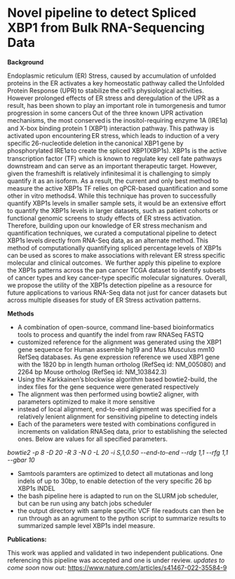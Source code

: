 # Novel pipeline to detect Spliced XBP1 from Bulk RNA-Sequencing Data

**Background**

Endoplasmic reticulum (ER) Stress, caused by accumulation of unfolded proteins in the ER activates a key homeostatic pathway called the Unfolded Protein Response (UPR) to stabilize the cell’s physiological activities. However prolonged effects of ER stress and deregulation of the UPR as a result, has been shown to play an important role in tumorgenesis and tumor progression in some cancers Out of the three known UPR activation mechanisms, the most conserved is the inositol-requiring enzyme 1A (IRE1𝛼) and X-box binding protein 1 (XBP1) interaction pathway. This pathway is activated upon encountering ER stress, which leads to induction of a very specific 26-nucleotide deletion in the canonical XBP1 gene by phosphorylated IRE1𝛼 to create the spliced XBP1(XBP1s). XBP1s is the active transcription factor (TF) which is known to regulate key cell fate pathways downstream and can serve as an important therapeutic target. However, given the frameshift is relatively infinitesimal it is challenging to simply quantify it as an isoform. As a result, the current and only best method to measure the active XBP1s TF relies on qPCR-based quantification and some other in vitro methods4. While this technique has proven to successfully quantify XBP1s levels in smaller sample sets, it would be an extensive effort to quantify the XBP1s levels in larger datasets, such as patient cohorts or functional genomic screens to study effects of ER stress activation. Therefore, building upon our knowledge of ER stress mechanism and quantification techniques, we curated a computational pipeline to detect XBP1s levels directly from RNA-Seq data, as an alternate method. This method of computationally quantifying spliced percentage levels of XBP1s can be used as scores to make associations with relevant ER stress specific molecular and clinical outcomes.  We further apply this pipeline to explore the XBP1s patterns across the pan cancer TCGA dataset to identify subsets of cancer types and key cancer-type specific molecular signatures. Overall, we propose the utility of the XBP1s detection pipeline as a resource for future applications to various RNA-Seq data not just for cancer datasets but across multiple diseases for study of ER Stress activation patterns.  


**Methods**

- A combination of open-source, command line-based bioinformatics tools to process and quantify the indel from raw RNASeq FASTQ
- customized reference for the alignment was generated using the XBP1 gene sequence for Human assemble hg19 and Mus Musculus mm10 RefSeq databases. As gene expression reference we used XBP1 gene with the 1820 bp in length human ortholog (RefSeq id: NM_005080) and 2264 bp Mouse ortholog (RefSeq id: NM_103842.3)
- Using the Karkkainen’s blockwise algorithm based bowtie2-build, the index files for the gene sequence were generated respectively
- The alignment was then performed using bowtie2 aligner, with parameters optimized to make it more sensitive
- instead of local alignment, end-to-end alignment was specified for a relatively lenient alignment for sensitiving pipeline to detecting indels
- Each of the parameters were tested with combinations configured in increments on validation RNASeq data, prior to establishing the selected ones. Below are values for all specified parameters. 

*bowtie2 -p 8 -D 20 -R 3 -N 0 -L 20 -i S,1,0.50 --end-to-end --rdg 1,1 --rfg 1,1 --gbar 10* 
- Samtools paramters are optimized to detect all mutationas and long indels of up to 30bp, to enable detection of the very specific 26 bp XBP1s INDEL
- the bash pipeline here is adapted to run on the SLURM job scheduler, but can be run using any batch jobs scheduler 
- the output directory with sample specific VCF file readouts can then be run through as an agrument to the python script to summarize results to summarized sample level XBP1s indel measure.

**Publications:**

This work was applied and validated in two independent publications. One referencing this pipeline was accepted and one is under review. 
*updates to come soon*
now out: https://www.nature.com/articles/s41467-022-35584-9


